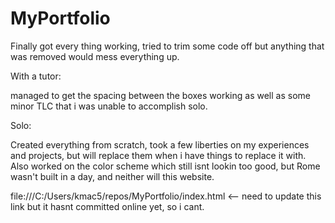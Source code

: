 # MyPortfolio

Finally got every thing working, tried to trim some code off but anything that was removed would mess everything up. 

With a tutor:

managed to get the spacing between the boxes working as well as some minor TLC that i was unable to accomplish solo.

Solo:

Created everything from scratch, took a few liberties on my experiences and projects, but will replace them when i have things to replace it with. Also worked on the color scheme which
still isnt lookin too good, but Rome wasn't built in a day, and neither will this website.

file:///C:/Users/kmac5/repos/MyPortfolio/index.html    <-- need to update this link but it hasnt committed online yet, so i cant.

